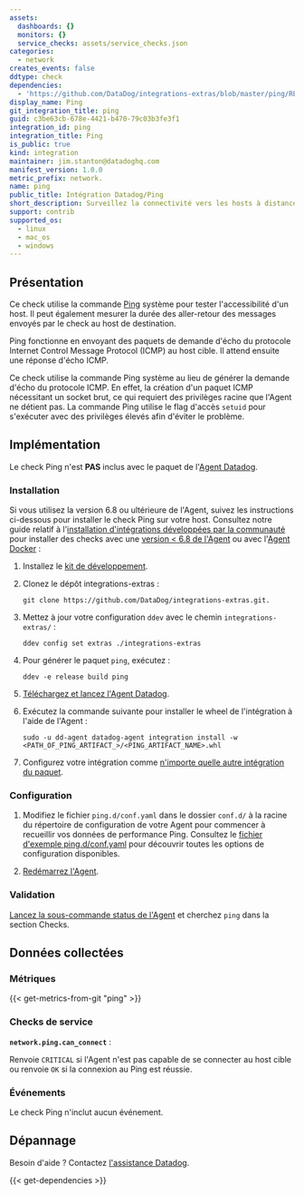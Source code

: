 ```yaml
---
assets:
  dashboards: {}
  monitors: {}
  service_checks: assets/service_checks.json
categories:
  - network
creates_events: false
ddtype: check
dependencies:
  - 'https://github.com/DataDog/integrations-extras/blob/master/ping/README.md'
display_name: Ping
git_integration_title: ping
guid: c3be63cb-678e-4421-b470-79c03b3fe3f1
integration_id: ping
integration_title: Ping
is_public: true
kind: integration
maintainer: jim.stanton@datadoghq.com
manifest_version: 1.0.0
metric_prefix: network.
name: ping
public_title: Intégration Datadog/Ping
short_description: Surveillez la connectivité vers les hosts à distance.
support: contrib
supported_os:
  - linux
  - mac_os
  - windows
---
```

## Présentation

Ce check utilise la commande [Ping][1] système pour tester l'accessibilité d'un host.
Il peut également mesurer la durée des aller-retour des messages envoyés par le check au
host de destination.

Ping fonctionne en envoyant des paquets de demande d'écho du protocole Internet Control Message Protocol (ICMP)
au host cible. Il attend ensuite une réponse d'écho ICMP.

Ce check utilise la commande Ping système au lieu de générer la demande d'écho du protocole ICMP.
En effet, la création d'un paquet ICMP nécessitant un socket brut, ce qui requiert
des privilèges racine que l'Agent ne détient pas. La commande Ping utilise le
flag d'accès `setuid` pour s'exécuter avec des privilèges élevés afin d'éviter le problème.

## Implémentation

Le check Ping n'est **PAS** inclus avec le paquet de l'[Agent Datadog][2].

### Installation

Si vous utilisez la version 6.8 ou ultérieure de l'Agent, suivez les instructions ci-dessous pour installer le check Ping sur votre host. Consultez notre guide relatif à l'[installation d'intégrations développées par la communauté][3] pour installer des checks avec une [version < 6.8 de l'Agent][4] ou avec l'[Agent Docker][5] :

1. Installez le [kit de développement][6].
2. Clonez le dépôt integrations-extras :

    ```
    git clone https://github.com/DataDog/integrations-extras.git.
    ```

3. Mettez à jour votre configuration `ddev` avec le chemin `integrations-extras/` :

    ```
    ddev config set extras ./integrations-extras
    ```

4. Pour générer le paquet `ping`, exécutez :

    ```
    ddev -e release build ping
    ```

5. [Téléchargez et lancez l'Agent Datadog][7].
6. Exécutez la commande suivante pour installer le wheel de l'intégration à l'aide de l'Agent :

    ```
    sudo -u dd-agent datadog-agent integration install -w <PATH_OF_PING_ARTIFACT_>/<PING_ARTIFACT_NAME>.whl
    ```

7. Configurez votre intégration comme [n'importe quelle autre intégration du paquet][8].

### Configuration

1. Modifiez le fichier `ping.d/conf.yaml` dans le dossier `conf.d/` à la racine du
   répertoire de configuration de votre Agent pour commencer à recueillir vos données de performance Ping.
   Consultez le [fichier d'exemple ping.d/conf.yaml][9] pour découvrir toutes les options de configuration disponibles.

2. [Redémarrez l'Agent][10].

### Validation

[Lancez la sous-commande status de l'Agent][11] et cherchez `ping` dans la section Checks.

## Données collectées

### Métriques
{{< get-metrics-from-git "ping" >}}


### Checks de service

**`network.ping.can_connect`** :

Renvoie `CRITICAL` si l'Agent n'est pas capable de se connecter au host cible ou renvoie `OK` si la connexion au Ping est réussie.

### Événements

Le check Ping n'inclut aucun événement.

## Dépannage

Besoin d'aide ? Contactez [l'assistance Datadog][13].

[1]: https://en.wikipedia.org/wiki/Ping_(networking_utility)
[2]: https://app.datadoghq.com/account/settings#agent
[3]: https://docs.datadoghq.com/fr/agent/guide/community-integrations-installation-with-docker-agent
[4]: https://docs.datadoghq.com/fr/agent/guide/community-integrations-installation-with-docker-agent/?tab=agentpriorto68
[5]: https://docs.datadoghq.com/fr/agent/guide/community-integrations-installation-with-docker-agent/?tab=docker
[6]: https://docs.datadoghq.com/fr/developers/integrations/new_check_howto/#developer-toolkit
[7]: https://app.datadoghq.com/account/settings#agent
[8]: https://docs.datadoghq.com/fr/getting_started/integrations
[9]: https://docs.datadoghq.com/fr/agent/guide/agent-configuration-files/#agent-configuration-directory
[10]: https://github.com/DataDog/integrations-extras/blob/master/ping/datadog_checks/ping/data/conf.yaml.example
[11]: https://docs.datadoghq.com/fr/agent/guide/agent-commands/#start-stop-and-restart-the-agent
[12]: https://docs.datadoghq.com/fr/agent/guide/agent-commands/#service-status
[13]: https://github.com/DataDog/integrations-extras/blob/master/ping/metadata.csv
[14]: https://docs.datadoghq.com/fr/help


{{< get-dependencies >}}